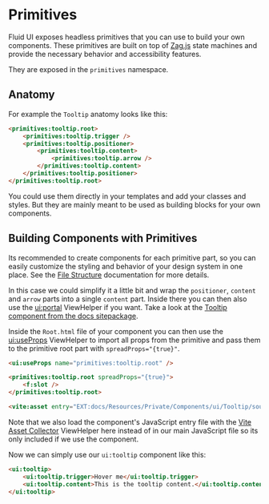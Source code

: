# Primitives

Fluid UI exposes headless primitives that you can use to build your own components. These primitives are built on top of [Zag.js](https://zagjs.com/) state machines and provide the necessary behavior and accessibility features.

They are exposed in the `primitives` namespace.

## Anatomy

For example the `Tooltip` anatomy looks like this:

```html
<primitives:tooltip.root>
    <primitives:tooltip.trigger />
    <primitives:tooltip.positioner>
        <primitives:tooltip.content>
            <primitives:tooltip.arrow />
        </primitives:tooltip.content>
    </primitives:tooltip.positioner>
</primitives:tooltip.root>
```

You could use them directly in your templates and add your classes and styles. But they are mainly meant to be used as building blocks for your own components.

## Building Components with Primitives

Its recommended to create components for each primitive part, so you can easily customize the styling and behavior of your design system in one place. See the [File Structure](/docs/core-concepts/file-structure) documentation for more details.

In this case we could simplify it a little bit and wrap the `positioner`, `content` and `arrow` parts into a single `content` part. Inside there you can then also use the [ui:portal](/docs/viewhelpers/portal) ViewHelper if you want. Take a look at the [Tooltip component from the docs sitepackage](https://github.com/jramke/fluid-ui/tree/main/packages/docs/Resources/Private/Components/ui/Tooltip).

Inside the `Root.html` file of your component you can then use the [ui:useProps](/docs/viewhelpers/useprops) ViewHelper to import all props from the primitive and pass them to the primitive root part with `spreadProps="{true}"`.

```html
<ui:useProps name="primitives:tooltip.root" />

<primitives:tooltip.root spreadProps="{true}">
    <f:slot />
</primitives:tooltip.root>

<vite:asset entry="EXT:docs/Resources/Private/Components/ui/Tooltip/source/Tooltip.entry.ts" />
```

Note that we also load the component's JavaScript entry file with the [Vite Asset Collector](https://extensions.typo3.org/extension/vite_asset_collector) ViewHelper here instead of in our main JavaScript file so its only included if we use the component.

Now we can simply use our `ui:tooltip` component like this:

```html
<ui:tooltip>
    <ui:tooltip.trigger>Hover me</ui:tooltip.trigger>
    <ui:tooltip.content>This is the tooltip content.</ui:tooltip.content>
</ui:tooltip>
```
